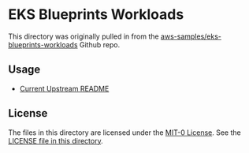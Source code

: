 # EKS Blueprints Workloads

This directory was originally pulled in from the [aws-samples/eks-blueprints-workloads](https://github.com/aws-samples/eks-blueprints-workloads.git) Github repo.

## Usage

- [Current Upstream README](https://github.com/aws-samples/eks-blueprints-workloads/blob/main/README.md)

## License

The files in this directory are licensed under the [MIT-0 License](https://github.com/aws/mit-0). See the [LICENSE file in this directory](./LICENSE.md).

